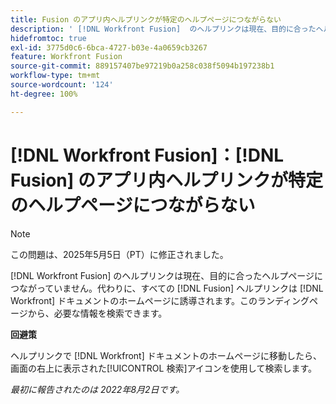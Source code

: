 ```yaml
---
title: Fusion のアプリ内ヘルプリンクが特定のヘルプページにつながらない
description: ' [!DNL Workfront Fusion]  のヘルプリンクは現在、目的に合ったヘルプページにつながっていません。代わりに、すべての Fusion ヘルプリンクを使用して、Workfront ドキュメントのホームページにアクセスできます。このランディングページから、必要な情報を検索できます。'
hidefromtoc: true
exl-id: 3775d0c6-6bca-4727-b03e-4a0659cb3267
feature: Workfront Fusion
source-git-commit: 889157407be97219b0a258c038f5094b197238b1
workflow-type: tm+mt
source-wordcount: '124'
ht-degree: 100%

---
```


# [!DNL Workfront Fusion]：[!DNL Fusion] のアプリ内ヘルプリンクが特定のヘルプページにつながらない

>[!NOTE]
>
>この問題は、2025年5月5日（PT）に修正されました。

[!DNL Workfront Fusion] のヘルプリンクは現在、目的に合ったヘルプページにつながっていません。代わりに、すべての [!DNL Fusion] ヘルプリンクは [!DNL Workfront] ドキュメントのホームページに誘導されます。このランディングページから、必要な情報を検索できます。

**回避策**

ヘルプリンクで [!DNL Workfront] ドキュメントのホームページに移動したら、画面の右上に表示された[!UICONTROL 検索]アイコンを使用して検索します。

_最初に報告されたのは 2022年8月2日です。_
